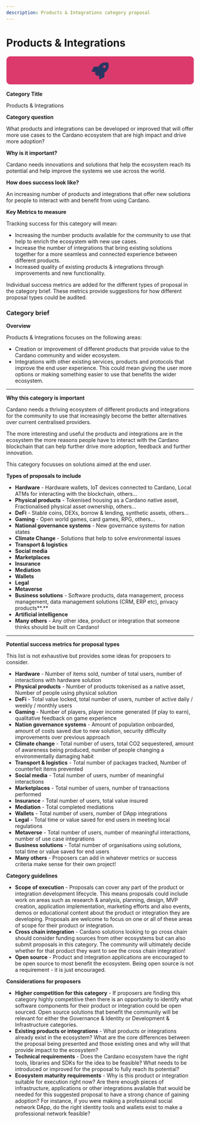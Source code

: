 ```yaml
---
description: Products & Integrations category proposal
---
```


# Products & Integrations

![](../.gitbook/assets/products-integrations-banner.png)

**Category Title**

Products & Integrations

**Category question**

What products and integrations can be developed or improved that will offer more use cases to the Cardano ecosystem that are high impact and drive more adoption?

**Why is it important?**

Cardano needs innovations and solutions that help the ecosystem reach its potential and help improve the systems we use across the world.

**How does success look like?**

An increasing number of products and integrations that offer new solutions for people to interact with and benefit from using Cardano.

**Key Metrics to measure**

Tracking success for this category will mean:

* Increasing the number products available for the community to use that help to enrich the ecosystem with new use cases.
* Increase the number of integrations that bring existing solutions together for a more seamless and connected experience between different products.
* Increased quality of existing products & integrations through improvements and new functionality.



Individual success metrics are added for the different types of proposal in the category brief. These metrics provide suggestions for how different proposal types could be audited.



### **Category brief**

**Overview**

Products & Integrations focuses on the following areas:

* Creation or improvement of different products that provide value to the Cardano community and wider ecosystem.
* Integrations with other existing services, products and protocols that improve the end user experience. This could mean giving the user more options or making something easier to use that benefits the wider ecosystem.

****

**Why this category is important**

Cardano needs a thriving ecosystem of different products and integrations for the community to use that increasingly become the better alternatives over current centralised providers.

The more interesting and useful the products and integrations are in the ecosystem the more reasons people have to interact with the Cardano blockchain that can help further drive more adoption, feedback and further innovation.

This category focusses on solutions aimed at the end user.



**Types of proposals to include**

* **Hardware** - Hardware wallets, IoT devices connected to Cardano, Local ATMs for interacting with the blockchain, others...
* **Physical products** - Tokenised housing as a Cardano native asset, Fractionalised physical asset ownership, others...
* **DeFi** - Stable coins, DEXs, borrow & lending, synthetic assets, others...
* **Gaming** - Open world games, card games, RPG, others...
* **National governance systems** - New governance systems for nation states
* **Climate Change** - Solutions that help to solve environmental issues
* **Transport & logistics**
* **Social media**
* **Marketplaces**
* **Insurance**
* **Mediation**
* **Wallets**
* **Legal**
* **Metaverse**
* **Business solutions** - Software products, data management, process management, data management solutions (CRM, ERP etc), privacy products**.**
* **Artificial intelligence**
* **Many others** - Any other idea, product or integration that someone thinks should be built on Cardano!

****

**Potential success metrics for proposal types**

This list is not exhaustive but provides some ideas for proposers to consider.

* **Hardware** - Number of items sold, number of total users, number of interactions with hardware solution
* **Physical products** - Number of products tokenised as a native asset, Number of people using physical solution
* **DeFi** - Total value locked, total number of users, number of active daily / weekly / monthly users
* **Gaming** - Number of players, player income generated (if play to earn), qualitative feedback on game experience
* **Nation governance systems** - Amount of population onboarded, amount of costs saved due to new solution, security difficulty improvements over previous approach
* **Climate change** - Total number of users, total CO2 sequestered, amount of awareness being produced, number of people changing a environmentally damaging habit&#x20;
* **Transport & logistics** - Total number of packages tracked, Number of counterfeit items prevented&#x20;
* **Social media** - Total number of users, number of meaningful interactions
* **Marketplaces** - Total number of users, number of transactions performed
* **Insurance** - Total number of users, total value insured
* **Mediation** - Total completed mediations&#x20;
* **Wallets** - Total number of users, number of DApp integrations
* **Legal** - Total time or value saved for end users in meeting local regulations
* **Metaverse** - Total number of users, number of meaningful interactions, number of use case integrations
* **Business solutions** - Total number of organisations using solutions, total time or value saved for end users
* **Many others** - Proposers can add in whatever metrics or success criteria make sense for their own project!



**Category guidelines**

* **Scope of execution** - Proposals can cover any part of the product or integration development lifecycle. This means proposals could include work on areas such as research & analysis, planning, design, MVP creation, application implementation, marketing efforts and also events, demos or educational content about the product or integration they are developing. Proposals are welcome to focus on one or all of these areas of scope for their product or integration.
* **Cross chain integration** - Cardano solutions looking to go cross chain should consider funding sources from other ecosystems but can also submit proposals in this category. The community will ultimately decide whether for that product they want to see the cross chain integration!
* **Open source** - Product and integration applications are encouraged to be open source to most benefit the ecosystem. Being open source is not a requirement - it is just encouraged.



**Considerations for proposers**

* **Higher competition for this category** - If proposers are finding this category highly competitive then there is an opportunity to identify what software components for their product or integration could be open sourced. Open source solutions that benefit the community will be relevant for either the Governance & Identity or Development & Infrastructure categories.
* **Existing products or integrations** - What products or integrations already exist in the ecosystem? What are the core differences between the proposal being presented and those existing ones and why will that provide impact to the ecosystem?
* **Technical requirements** - Does the Cardano ecosystem have the right tools, libraries and SDKs for the idea to be feasible? What needs to be introduced or improved for the proposal to fully reach its potential?
* **Ecosystem maturity requirements** - Why is this product or integration suitable for execution right now? Are there enough pieces of infrastructure, applications or other integrations available that would be needed for this suggested proposal to have a strong chance of gaining adoption? For instance, if you were making a professional social network DApp, do the right identity tools and wallets exist to make a professional network feasible?
